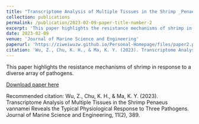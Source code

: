 ```yaml
---
title: "Transcriptome Analysis of Multiple Tissues in the Shrimp _Penaeus vannamei_ Reveals the Typical Physiological Response to Three Pathogens"
collection: publications
permalink: /publication/2023-02-09-paper-title-number-2
excerpt: 'This paper highlights the resistance mechanisms of shrimp in response to a diverse array of pathogens.'
date: 2023-02-09
venue: 'Journal of Marine Science and Engineering'
paperurl: 'https://ziweiwuzw.github.io/Personal-Homepage/files/paper2.pdf'
citation: 'Wu, Z., Chu, K. H., & Ma, K. Y. (2023). Transcriptome Analysis of Multiple Tissues in the Shrimp Penaeus vannamei Reveals the Typical Physiological Response to Three Pathogens. Journal of Marine Science and Engineering, 11(2), 389.'
---
```

This paper highlights the resistance mechanisms of shrimp in response to a diverse array of pathogens.

[Download paper here](https://ziweiwuzw.github.io/Personal-Homepage/files/paper2.pdf)

Recommended citation: Wu, Z., Chu, K. H., & Ma, K. Y. (2023). Transcriptome Analysis of Multiple Tissues in the Shrimp Penaeus vannamei Reveals the Typical Physiological Response to Three Pathogens. Journal of Marine Science and Engineering, 11(2), 389.
